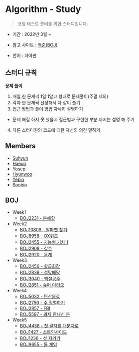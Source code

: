 # Algorithm - Study

> 코딩 테스트 준비를 위한 스터디입니다.

- 기간 : 2022년 3월 ~

- 참고 사이트 : [백준(BOJ)](https://www.acmicpc.net/)

- 언어 : 파이썬

  

## 스터디 규칙

**문제 풀이**

1. 매일 한 문제씩 1일 1알고 형태로 문제풀이(주말 제외)
2. 각자 한 문제씩 선정해서 다 같이 풀기
3.  접근 방법과 풀이 방법 자세히 설명하기
   - 문제 해결 하지 못 했을시 접근법과 구현한 부분 까지는 설명 해 주기
4. 다른 스터디원의 코드에 대한 자신의 의견 말하기




## Members

- [Suhyun](https://github.com/DataCrew-Algorithm/suhyun)
- [Haeun](https://github.com/DataCrew-Algorithm/haeun)
- [Yosep](https://github.com/DataCrew-Algorithm/Yosep)
- [Hyunwoo](https://github.com/DataCrew-Algorithm/hyunwoo)
- [Yebin](https://github.com/DataCrew-Algorithm/yebin)
- [Soobin](https://github.com/DataCrew-Algorithm/soobin)



## BOJ

- Week1
  - [BOJ2231 - 분해합](https://www.acmicpc.net/problem/2231)
- Week2
  - [BOJ10809 - 알파벳 찾기](https://www.acmicpc.net/problem/10809)
  - [BOJ8958 - OX퀴즈](https://www.acmicpc.net/problem/8958)
  - [BOJ2455 - 지능형 기차 1](https://www.acmicpc.net/problem/2455)
  - [BOJ2908 - 상수](https://www.acmicpc.net/problem/2908)
  - [BOJ2920 - 음계](https://www.acmicpc.net/problem/2920)
- Week3
  - [BOJ2456 - 학급회장]( https://www.acmicpc.net/problem/2456)
  - [BOJ2839 - 설탕배달](https://www.acmicpc.net/problem/2839)
  - [BOJ3040 - 백설공주](https://www.acmicpc.net/problem/3040)
  - [BOJ2851 - 슈퍼 마리오](https://www.acmicpc.net/problem/2851)
- Week4
  - [BOJ5032 - 탄산음료](https://www.acmicpc.net/problem/5032)
  - [BOJ2750 - 수 정렬하기](https://www.acmicpc.net/problem/2750)
  - [BOJ2857 - FBI](https://www.acmicpc.net/problem/2857)
  - [BOJ5597 - 과제 안내신 분](https://www.acmicpc.net/problem/5597)
- Week5
  - [BOJ4458 - 첫 글자를 대문자로](https://www.acmicpc.net/problem/4458)
  - [BOJ1427 - 소트인사이드](https://www.acmicpc.net/problem/1427)
  - [BOJ1236 - 성 지키기](https://www.acmicpc.net/problem/1236)
  - [BOJ9655 - 돌 게임](https://www.acmicpc.net/problem/9655)
